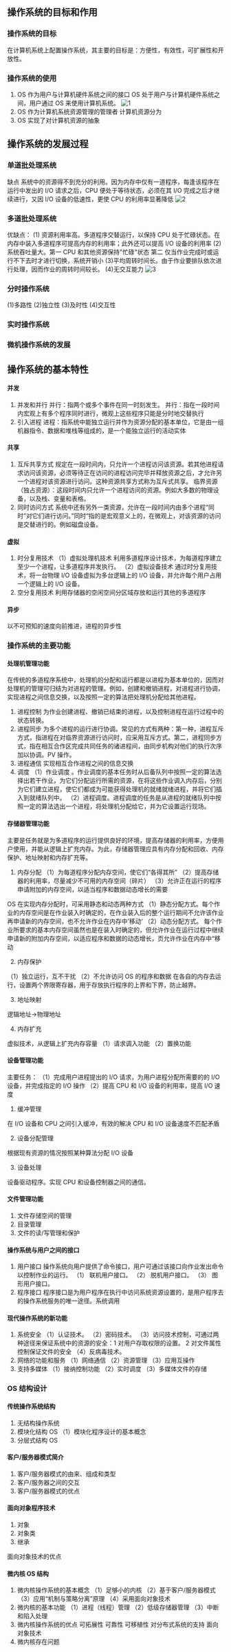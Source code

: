 

## 操作系统的目标和作用

### 操作系统的目标

在计算机系统上配置操作系统，其主要的目标是：方便性，有效性，可扩展性和开放性。

### 操作系统的使用

1. OS 作为用户与计算机硬件系统之间的接口
   OS 处于用户与计算机硬件系统之间，用户通过 OS 来使用计算机系统。
   ![1](./img/os作为接口的示意图.png)
2. OS 作为计算机系统资源管理的管理者
   计算机资源分为
3. OS 实现了对计算机资源的抽象

## 操作系统的发展过程

### 单道批处理系统

缺点 系统中的资源得不到充分的利用。因为内存中仅有一道程序，每逢该程序在运行中发出的 I/O 请求之后，CPU 便处于等待状态，必须在其 I/O 完成之后才继续进行，又因 I/O 设备的低速性，更使 CPU 的利用率显著降低
![2](./img/单道批处理系统.png)

### 多道批处理系统

优缺点：
(1) 资源利用率高。多道程序交替运行，以保持 CPU 处于忙碌状态。在内存中装入多道程序可提高内存的利用率；此外还可以提高 I/O 设备的利用率
(2)系统吞吐量大。第一 CPU 和其他资源保持"忙碌"状态 第二 仅当作业完成时或运行不下去时才进行切换，系统开销小
(3)平均周转时间长。由于作业要排队依次进行处理，因而作业的周转时间较长。
(4)无交互能力
![3](./img/多道批处理系统.png)

### 分时操作系统

(1)多路性
(2)独立性
(3)及时性
(4)交互性

### 实时操作系统

### 微机操作系统的发展

## 操作系统的基本特性

#### 并发

1. 并发和并行
   并行：指两个或多个事件在同一时刻发生。
   并行：指在一段时间内宏观上有多个程序同时进行，微观上这些程序只能是分时地交替执行
2. 引入进程
   进程：指系统中能独立运行并作为资源分配的基本单位，它是由一组机器指令、数据和堆栈等组成的，是一个能独立运行的活动实体

#### 共享

1. 互斥共享方式
   规定在一段时间内，只允许一个进程访问该资源。若其他进程请求访问该资源，必须等待正在访问的进程访问完毕并释放资源之后，才允许另一个进程对该资源进行访问。这种资源共享方式称为互斥式共享。
   临界资源（独占资源）：这段时间内只允许一个进程访问的资源。例如大多数的物理设备，以及栈、变量和表格。
2. 同时访问方式
   系统中还有另外一类资源，允许在一段时间内由多个进程“同时”对它们进行访问。”同时“指的是宏观意义上的，在微观上，对该资源的访问是交替进行的。例如磁盘设备。

#### 虚拟

1. 时分复用技术
   （1）虚拟处理机技术
   利用多道程序设计技术，为每道程序建立至少一个进程，让多道程序并发执行。
   （2）虚拟设备技术
   通过时分复用技术，将一台物理 I/O 设备虚拟为多台逻辑上的 I/O 设备，并允许每个用户占用一个逻辑上的 I/O 设备。
2. 空分复用技术
   利用存储器的空闲空间分区域存放和运行其他的多道程序

#### 异步

以不可预知的速度向前推进，进程的异步性

### 操作系统的主要功能

#### 处理机管理功能

在传统的多道程序系统中，处理机的分配和运行都是以进程为基本单位的，因而对处理机的管理可归结为对进程的管理。例如，创建和撤销进程，对进程进行协调，实现进程之间信息交换，以及按照一定的算法把处理机分配给其他进程。

1. 进程控制
   为作业创建进程、撤销已结束的进程，以及控制进程在运行过程中的状态转换。
2. 进程同步
   为多个进程的运行进行协调。常见的方式有两种：第一种，进程互斥方式，指进程在对临界资源进行访问时，应采用互斥方式。第二，进程同步方式，指在相互合作区完成共同任务的诸进程间，由同步机构对他们的执行次序加以协调。PV 操作。
3. 进程通信
   实现相互合作进程之间的信息交换
4. 调度
   （1）作业调度 。作业调度的基本任务时从后备队列中按照一定的算法选择出若干作业，为它们分配运行所需的资源，在将这些作业调入内存后，分别为它们建立进程，使它们都成为可能获得处理机的就绪就绪进程，并将它们插入到就绪队列中。
   （2）进程调度。进程调度的任务是从进程的就绪队列中按照一定的算法选出一个进程，将处理机分配给它，并为它设置运行现场。

#### 存储器管理功能

主要是任务就是为多道程序的运行提供良好的环境，提高存储器的利用率，方便用户使用，并能从逻辑上扩充内存。为此，存储器管理应具有内存分配和回收、内存保护、地址映射和内存扩充等。

1. 内存分配
   （1）为每道程序分配内存空间，使它们“各得其所”
   （2）提高存储器的利用率，尽量减少不可用的内存空间（碎片）
   （3）允许正在运行的程序申请附加的内存空间，以适当程序和数据动态增长的需要

OS 在实现内存分配时，可采用静态和动态两种方式
（1）静态分配方式。每个作业的内存空间是在作业装入时确定的，在作业装入后的整个运行期间不允许该作业再申请新的内存空间，也不允许作业在内存中’移动‘
（2）动态分配方式。 每个作业所要求的基本内存空间虽然也是在装入时确定的，但允许作业在运行过程中继续申请新的附加内存空间，以适应程序和数据的动态增长，页允许作业在内存中“移动

2. 内存保护

（1）独立运行，互不干扰
（2）不允许访问 OS 的程序和数据
在各自的内存去运行，设置两个界限寄存器，用于存放执行程序的上界和下界，防止越界。

3. 地址映射

逻辑地址->物理地址

4. 内存扩充

虚拟技术，从逻辑上扩充内存容量
（1）请求调入功能
（2）置换功能

#### 设备管理功能

主要任务：
（1）完成用户进程提出的 I/O 请求，为用户进程分配所需要的的 I/O 设备，并完成指定的 I/O 操作
（2）提高 CPU 和 I/O 设备的利用率，提高 I/O 速度

1. 缓冲管理

在 I/O 设备和 CPU 之间引入缓冲，有效的解决 CPU 和 I/O 设备速度不匹配矛盾

2. 设备分配管理

根据现有资源的情况按照某种算法分配 I/O 设备

3. 设备处理

设备驱动程序。实现 CPU 和设备控制器之间的通信。

#### 文件管理功能

1. 文件存储空间的管理
2. 目录管理
3. 文件的读/写管理和保护

#### 操作系统与用户之间的接口

1. 用户接口
   操作系统向用户提供了命令接口，用户可通过该接口向作业发出命令以控制作业的运行。
   （1） 联机用户接口。
   （2） 脱机用户接口。
   （3） 图形用户接口。
2. 程序接口
   程序接口是为用户程序在执行中访问系统资源设置的，是用户程序去的操作系统服务的唯一途径。系统调用

#### 现代操作系统的新功能

1. 系统安全
   （1）认证技术。
   （2）密码技术。
   （3）访问技术控制，可通过两种途径来保证系统中的资源的安全：1 对用户存取权限的设置。 2 对文件属性控制保证文件的安全
   （4）反病毒技术。
2. 网络的功能和服务
   （1）网络通信
   （2）资源管理
   （3）应用互操作
3. 支持多媒体
   （1）接纳控制功能
   （2）实时调度
   （3）多媒体文件的存储

### OS 结构设计

#### 传统操作系统结构

1. 无结构操作系统
2. 模块化结构 OS
   （1）模块化程序设计的基本概念
3. 分层式结构 OS

#### 客户/服务器模式简介

1. 客户/服务器模式的由来、组成和类型
2. 客户/服务器之间的交互
3. 客户/服务器模式的优点

#### 面向对象程序技术

1. 对象
2. 对象类
3. 继承

面向对象技术的优点

#### 微内核 OS 结构

1. 微内核操作系统的基本概念
   （1）足够小的内核
   （2）基于客户/服务器模式
   （3）应用“机制与策略分离”原理
   （4）采用面向对象技术
2. 微内核的基本功能
   （1）进程（线程）管理
   （2）低级存储器管理
   （3）中断和陷入处理
3. 微内核操作系统的优点
   可拓展性 可靠性 可移植性 对分布式系统的支持 面向对象技术
4. 微内核存在问题